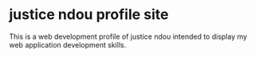 # justice ndou profile site

This is a web development profile of justice ndou
intended to display my web application development skills.

